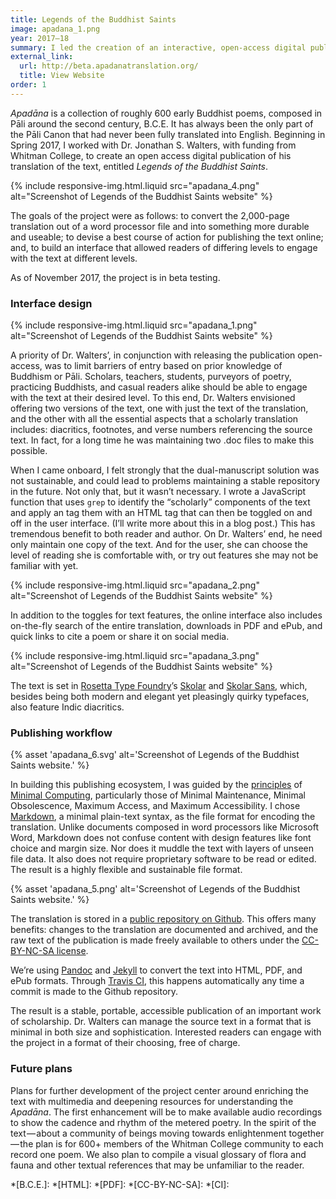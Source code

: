 ```yaml
---
title: Legends of the Buddhist Saints
image: apadana_1.png
year: 2017–18
summary: I led the creation of an interactive, open-access digital publication for the first-ever translation of the Apadāna into English.
external_link:
  url: http://beta.apadanatranslation.org/
  title: View Website
order: 1
---
```


*Apadāna* is a collection of roughly 600 early Buddhist poems, composed in Pāli around the second century, B.C.E. It has always been the only part of the Pāli Canon that had never been fully translated into English. Beginning in Spring 2017, I worked with Dr. Jonathan S. Walters, with funding from Whitman College, to create an open access digital publication of his translation of the text, entitled *Legends of the Buddhist Saints*.

{% include responsive-img.html.liquid src="apadana_4.png" alt="Screenshot of Legends of the Buddhist Saints website" %}

The goals of the project were as follows: to convert the 2,000-page translation out of a word processor file and into something more durable and useable; to devise a best course of action for publishing the text online; and, to build an interface that allowed readers of differing levels to engage with the text at different levels.

As of November 2017, the project is in beta testing.

### Interface design
{% include responsive-img.html.liquid src="apadana_1.png" alt="Screenshot of Legends of the Buddhist Saints website" %}

A priority of Dr. Walters’, in conjunction with releasing the publication open-access, was to limit barriers of entry based on prior knowledge of Buddhism or Pāli. Scholars, teachers, students, purveyors of poetry, practicing Buddhists, and casual readers alike should be able to engage with the text at their desired level. To this end, Dr. Walters envisioned offering two versions of the text, one with just the text of the translation, and the other with all the essential aspects that a scholarly translation includes: diacritics, footnotes, and verse numbers referencing the source text. In fact, for a long time he was maintaining two .doc files to make this possible.

When I came onboard, I felt strongly that the dual-manuscript solution was not sustainable, and could lead to problems maintaining a stable repository in the future. Not only that, but it wasn’t necessary. I wrote a JavaScript function that uses `grep` to identify the “scholarly” components of the text and apply an tag them with an HTML tag that can then be toggled on and off in the user interface. (I’ll write more about this in a blog post.) This has tremendous benefit to both reader and author. On Dr. Walters’ end, he need only maintain one copy of the text. And for the user, she can choose the level of reading she is comfortable with, or try out features she may not be familiar with yet.

{% include responsive-img.html.liquid src="apadana_2.png" alt="Screenshot of Legends of the Buddhist Saints website" %}

In addition to the toggles for text features, the online interface also includes on-the-fly search of the entire translation, downloads in PDF and ePub, and quick links to cite a poem or share it on social media.

{% include responsive-img.html.liquid src="apadana_3.png" alt="Screenshot of Legends of the Buddhist Saints website" %}

The text is set in [Rosetta Type Foundry](https://www.rosettatype.com/ "Rosetta Type Foundry")’s [Skolar](https://www.rosettatype.com/Skolar "Skolar") and [Skolar Sans](https://www.rosettatype.com/SkolarSans "Skolar Sans"), which, besides being both modern and elegant yet pleasingly quirky typefaces, also feature Indic diacritics.

### Publishing workflow

{% asset 'apadana_6.svg' alt='Screenshot of Legends of the Buddhist Saints website.' %}

In building this publishing ecosystem, I was guided by the [principles](https://go-dh.github.io/mincomp/thoughts/2016/10/03/tldr/ "Minimal Definitions (tl;dr version)") of [Minimal Computing](https://go-dh.github.io/mincomp/ "Minimal Computing"), particularly those of Minimal Maintenance, Minimal Obsolescence, Maximum Access, and Maximum Accessibility. I chose [Markdown](https://daringfireball.net/projects/markdown/syntax "Markdown"), a minimal plain-text syntax, as the file format for encoding the translation. Unlike documents composed in word processors like Microsoft Word, Markdown does not confuse content with design features like font choice and margin size. Nor does it muddle the text with layers of unseen file data. It also does not require proprietary software to be read or edited. The result is a highly flexible and sustainable file format.

{% asset 'apadana_5.png' alt='Screenshot of Legends of the Buddhist Saints website.' %}

The translation is stored in a [public repository on Github](https://github.com/apadana-translation/apadana-site). This offers many benefits: changes to the translation are documented and archived, and the raw text of the publication is made freely available to others under the [CC-BY-NC-SA license](https://creativecommons.org/licenses/by-nc-sa/3.0/us/).

We’re using [Pandoc](http://pandoc.org/index.html) and [Jekyll](https://jekyllrb.com/) to convert the text into HTML, PDF, and ePub formats. Through [Travis CI](https://travis-ci.org/), this happens automatically any time a commit is made to the Github repository.

The result is a stable, portable, accessible publication of an important work of scholarship. Dr. Walters can manage the source text in a format that is minimal in both size and sophistication. Interested readers can engage with the project in a format of their choosing, free of charge.

### Future plans
Plans for further development of the project center around enriching the text with multimedia and deepening resources for understanding the *Apadāna*. The first enhancement will be to make available audio recordings to show the cadence and rhythm of the metered poetry. In the spirit of the text — about a community of beings moving towards enlightenment together — the plan is for 600+ members of the Whitman College community to each record one poem. We also plan to compile a visual glossary of flora and fauna and other textual references that may be unfamiliar to the reader.

*[B.C.E.]:
*[HTML]:
*[PDF]:
*[CC-BY-NC-SA]:
*[CI]:
